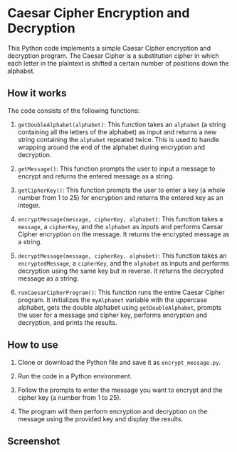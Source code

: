 # Caesar Cipher Encryption and Decryption

This Python code implements a simple Caesar Cipher encryption and decryption program. The Caesar Cipher is a substitution cipher in which each letter in the plaintext is shifted a certain number of positions down the alphabet.

## How it works

The code consists of the following functions:

1. `getDoubleAlphabet(alphabet)`: This function takes an `alphabet` (a string containing all the letters of the alphabet) as input and returns a new string containing the `alphabet` repeated twice. This is used to handle wrapping around the end of the alphabet during encryption and decryption.

2. `getMessage()`: This function prompts the user to input a message to encrypt and returns the entered message as a string.

3. `getCipherKey()`: This function prompts the user to enter a key (a whole number from 1 to 25) for encryption and returns the entered key as an integer.

4. `encryptMessage(message, cipherKey, alphabet)`: This function takes a `message`, a `cipherKey`, and the `alphabet` as inputs and performs Caesar Cipher encryption on the message. It returns the encrypted message as a string.

5. `decryptMessage(message, cipherKey, alphabet)`: This function takes an `encryptedMessage`, a `cipherKey`, and the `alphabet` as inputs and performs decryption using the same key but in reverse. It returns the decrypted message as a string.

6. `runCaesarCipherProgram()`: This function runs the entire Caesar Cipher program. It initializes the `myAlphabet` variable with the uppercase alphabet, gets the double alphabet using `getDoubleAlphabet`, prompts the user for a message and cipher key, performs encryption and decryption, and prints the results.

## How to use

1. Clone or download the Python file and save it as `encrypt_message.py`.

2. Run the code in a Python environment.

3. Follow the prompts to enter the message you want to encrypt and the cipher key (a number from 1 to 25).

4. The program will then perform encryption and decryption on the message using the provided key and display the results.

## Screenshot